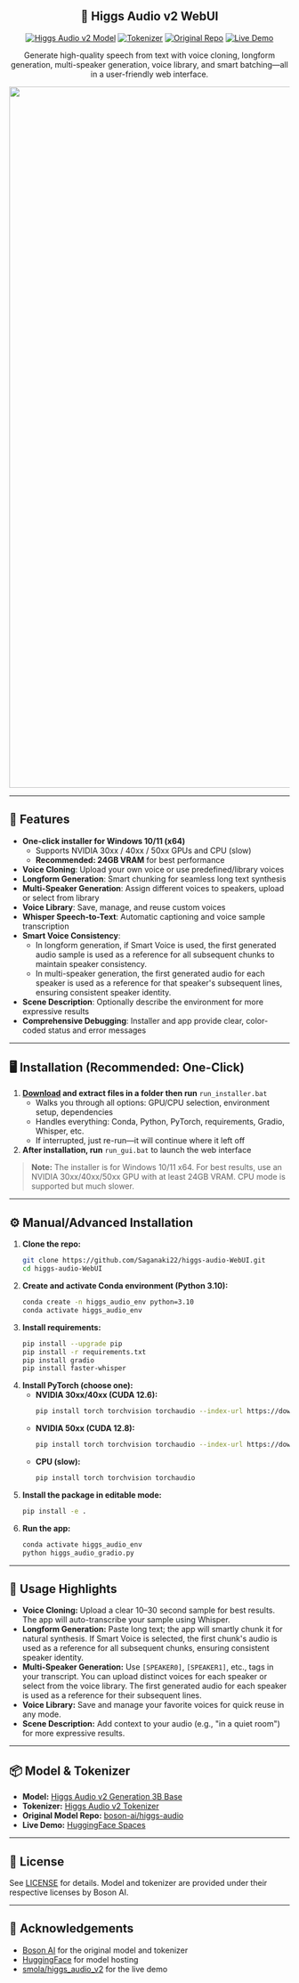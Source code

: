 <div align="center">
  
## 🎵 Higgs Audio v2 WebUI
[![Higgs Audio v2 Model](https://img.shields.io/badge/HuggingFace-Model-blue?logo=huggingface)](https://huggingface.co/bosonai/higgs-audio-v2-generation-3B-base)
[![Tokenizer](https://img.shields.io/badge/HuggingFace-Tokenizer-orange?logo=huggingface)](https://huggingface.co/bosonai/higgs-audio-v2-tokenizer)
[![Original Repo](https://img.shields.io/badge/GitHub-boson--ai%2Fhiggs--audio-black?logo=github)](https://github.com/boson-ai/higgs-audio)
[![Live Demo](https://img.shields.io/badge/HuggingFace-Live%20Demo-green?logo=huggingface)](https://huggingface.co/spaces/smola/higgs_audio_v2)

Generate high-quality speech from text with voice cloning, longform generation, multi-speaker generation, voice library, and smart batching—all in a user-friendly web interface.

<img width="2296" height="1260" alt="image" src="https://github.com/user-attachments/assets/5d12b595-c090-4943-bf33-89577e967e73" />
</div>

---

## 🚀 Features

- **One-click installer for Windows 10/11 (x64)**
  - Supports NVIDIA 30xx / 40xx / 50xx GPUs and CPU (slow)
  - **Recommended: 24GB VRAM** for best performance
- **Voice Cloning**: Upload your own voice or use predefined/library voices
- **Longform Generation**: Smart chunking for seamless long text synthesis
- **Multi-Speaker Generation**: Assign different voices to speakers, upload or select from library
- **Voice Library**: Save, manage, and reuse custom voices
- **Whisper Speech-to-Text**: Automatic captioning and voice sample transcription
- **Smart Voice Consistency**:
  - In longform generation, if Smart Voice is used, the first generated audio sample is used as a reference for all subsequent chunks to maintain speaker consistency.
  - In multi-speaker generation, the first generated audio for each speaker is used as a reference for that speaker's subsequent lines, ensuring consistent speaker identity.
- **Scene Description**: Optionally describe the environment for more expressive results
- **Comprehensive Debugging**: Installer and app provide clear, color-coded status and error messages

---

## 🖥️ Installation (Recommended: One-Click)

1. **[Download](https://github.com/Saganaki22/higgs-audio-WebUI/releases/tag/One-click-installer) and extract files in a folder then run** `run_installer.bat`
    - Walks you through all options: GPU/CPU selection, environment setup, dependencies
    - Handles everything: Conda, Python, PyTorch, requirements, Gradio, Whisper, etc.
    - If interrupted, just re-run—it will continue where it left off
2. **After installation, run** `run_gui.bat` to launch the web interface

> **Note:** The installer is for Windows 10/11 x64. For best results, use an NVIDIA 30xx/40xx/50xx GPU with at least 24GB VRAM. CPU mode is supported but much slower.

---

## ⚙️ Manual/Advanced Installation

1. **Clone the repo:**
   ```bash
   git clone https://github.com/Saganaki22/higgs-audio-WebUI.git
   cd higgs-audio-WebUI
   ```
2. **Create and activate Conda environment (Python 3.10):**
   ```bash
   conda create -n higgs_audio_env python=3.10
   conda activate higgs_audio_env
   ```
3. **Install requirements:**
   ```bash
   pip install --upgrade pip
   pip install -r requirements.txt
   pip install gradio
   pip install faster-whisper
   ```
4. **Install PyTorch (choose one):**
   - **NVIDIA 30xx/40xx (CUDA 12.6):**
     ```bash
     pip install torch torchvision torchaudio --index-url https://download.pytorch.org/whl/cu126
     ```
   - **NVIDIA 50xx (CUDA 12.8):**
     ```bash
     pip install torch torchvision torchaudio --index-url https://download.pytorch.org/whl/cu128
     ```
   - **CPU (slow):**
     ```bash
     pip install torch torchvision torchaudio
     ```
5. **Install the package in editable mode:**
   ```bash
   pip install -e .
   ```
6. **Run the app:**
   ```bash
   conda activate higgs_audio_env
   python higgs_audio_gradio.py
   ```

---

## 📝 Usage Highlights

- **Voice Cloning:** Upload a clear 10–30 second sample for best results. The app will auto-transcribe your sample using Whisper.
- **Longform Generation:** Paste long text; the app will smartly chunk it for natural synthesis. If Smart Voice is selected, the first chunk's audio is used as a reference for all subsequent chunks, ensuring consistent speaker identity.
- **Multi-Speaker Generation:** Use `[SPEAKER0]`, `[SPEAKER1]`, etc., tags in your transcript. You can upload distinct voices for each speaker or select from the voice library. The first generated audio for each speaker is used as a reference for their subsequent lines.
- **Voice Library:** Save and manage your favorite voices for quick reuse in any mode.
- **Scene Description:** Add context to your audio (e.g., "in a quiet room") for more expressive results.

---

## 📦 Model & Tokenizer

- **Model:** [Higgs Audio v2 Generation 3B Base](https://huggingface.co/bosonai/higgs-audio-v2-generation-3B-base)
- **Tokenizer:** [Higgs Audio v2 Tokenizer](https://huggingface.co/bosonai/higgs-audio-v2-tokenizer)
- **Original Model Repo:** [boson-ai/higgs-audio](https://github.com/boson-ai/higgs-audio)
- **Live Demo:** [HuggingFace Spaces](https://huggingface.co/spaces/smola/higgs_audio_v2)

---

## 📄 License

See [LICENSE](LICENSE) for details. Model and tokenizer are provided under their respective licenses by Boson AI.

---

## 🙏 Acknowledgements

- [Boson AI](https://github.com/boson-ai/higgs-audio) for the original model and tokenizer
- [HuggingFace](https://huggingface.co/bosonai/higgs-audio-v2-generation-3B-base) for model hosting
- [smola/higgs_audio_v2](https://huggingface.co/spaces/smola/higgs_audio_v2) for the live demo
